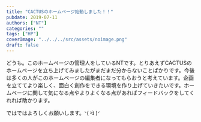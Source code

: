 ```yaml
---
title: "CACTUSのホームページ始動しました！！"
pubdate: 2019-07-11
authors: ["NT"] 
categories: ""
tags: ["HP"] 
coverImage: "../../../src/assets/noimage.png"
draft: false
---
```


どうも。このホームページの管理人をしているNTです。とりあえずCACTUSのホームページを立ち上げてみましたがまだまだ分からないことばかりです。今後は多くの人がこのホームページの編集者になってもらおうと考えています。企画を立ててより楽しく、面白く創作をできる環境を作り上げていきたいです。ホームページに関して気になる点やよりよくなる点があればフィードバックをしてくれれば助かります。

ではではよろしくお願いします。ᐠ( ᐛ )ᐟ
